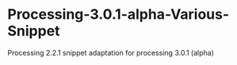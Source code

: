 # Processing-3.0.1-alpha-Various-Snippet

Processing 2.2.1 snippet adaptation for processing 3.0.1 (alpha)
